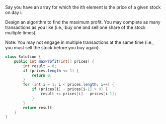 Say you have an array for which the ith element is the price of a given stock on day i.

Design an algorithm to find the maximum profit. You may complete as many transactions as you like (i.e., buy one and sell one share of the stock multiple times).

Note: You may not engage in multiple transactions at the same time (i.e., you must sell the stock before you buy again).


```java
class Solution {
    public int maxProfit(int[] prices) {
        int result = 0;
        if (prices.length <= 1) {
            return 0;
        }
        for (int i = 1; i < prices.length; i++) {
            if (prices[i] - prices[i-1] > 0) {
                result += prices[i] - prices[i-1];
            }
        }
        return result;
    }
}
```
